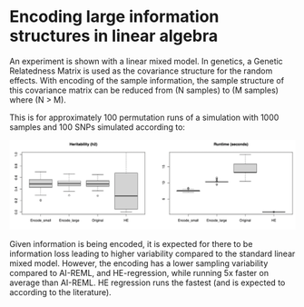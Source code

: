 # Encoding large information structures in linear algebra

An experiment is shown with a linear mixed model. In genetics, a Genetic Relatedness Matrix is used as the covariance structure for the random effects. With encoding of the sample information, the sample structure of this covariance matrix can be reduced from (N samples) to (M samples) where (N > M).

This is for approximately 100 permutation runs of a simulation with 1000 samples and 100 SNPs simulated according to:


![alt text](https://raw.githubusercontent.com/AskExplain/encoding_information/alpha_test_v2022.2/figures/encoded_vs_original_mixed_model.png)


Given information is being encoded, it is expected for there to be information loss leading to higher variability compared to the standard linear mixed model. However, the encoding has a lower sampling variability compared to AI-REML, and HE-regression, while running 5x faster on average than AI-REML. HE regression runs the fastest (and is expected to according to the literature).


